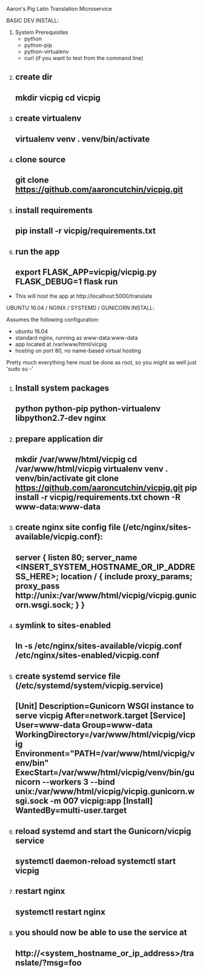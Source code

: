 Aaron's Pig Latin Translation Microservice

BASIC DEV INSTALL:

  1. System Prerequisites
      * python
      * python-pip
      * python-virtualenv
      * curl (if you want to test from the command line)
  2. create dir
      ----
      mkdir vicpig
      cd vicpig
      ----
  3. create virtualenv
      ----
      virtualenv venv
      . venv/bin/activate
      ----
  4. clone source
      ----
      git clone https://github.com/aaroncutchin/vicpig.git
      ----
  5. install requirements
      ----
      pip install -r vicpig/requirements.txt
      ----
  6. run the app
      ----
      export FLASK_APP=vicpig/vicpig.py
      FLASK_DEBUG=1 flask run
      ----
  * This will host the app at http://localhost:5000/translate


UBUNTU 16.04 / NGINX / SYSTEMD / GUNICORN INSTALL:


Assumes the following configuration:
  * ubuntu 16.04
  * standard nginx, running as www-data:www-data
  * app located at /var/www/html/vicpig
  * hosting on port 80, no name-based virtual hosting

Pretty much everything here must be done as root, so you might as well just 'sudo su -'

  1. Install system packages
      ----
      python python-pip python-virtualenv libpython2.7-dev nginx
      ----
  2. prepare application dir
      ----
      mkdir /var/www/html/vicpig
      cd /var/www/html/vicpig
      virtualenv venv
      . venv/bin/activate
      git clone https://github.com/aaroncutchin/vicpig.git
      pip install -r vicpig/requirements.txt
      chown -R www-data:www-data 
      ----
  3. create nginx site config file (/etc/nginx/sites-available/vicpig.conf):
      ----
      server {
          listen 80;
          server_name <INSERT_SYSTEM_HOSTNAME_OR_IP_ADDRESS_HERE>;
          location / {
              include proxy_params;
              proxy_pass http://unix:/var/www/html/vicpig/vicpig.gunicorn.wsgi.sock;
          }
      }
      ----
  4. symlink to sites-enabled
      ----
      ln -s /etc/nginx/sites-available/vicpig.conf /etc/nginx/sites-enabled/vicpig.conf
      ----
  5. create systemd service file (/etc/systemd/system/vicpig.service)
      ----
      [Unit]
      Description=Gunicorn WSGI instance to serve vicpig
      After=network.target
      [Service]
      User=www-data
      Group=www-data
      WorkingDirectory=/var/www/html/vicpig/vicpig
      Environment="PATH=/var/www/html/vicpig/venv/bin"
      ExecStart=/var/www/html/vicpig/venv/bin/gunicorn --workers 3 --bind unix:/var/www/html/vicpig/vicpig.gunicorn.wsgi.sock -m 007 vicpig:app
      [Install]
      WantedBy=multi-user.target  
      ----
  6. reload systemd and start the Gunicorn/vicpig service
      ----
      systemctl daemon-reload
      systemctl start vicpig
      ----
  7. restart nginx
      ----
      systemctl restart nginx
      ----
  8. you should now be able to use the service at
      ----
      http://<system_hostname_or_ip_address>/translate/?msg=foo
      ----

